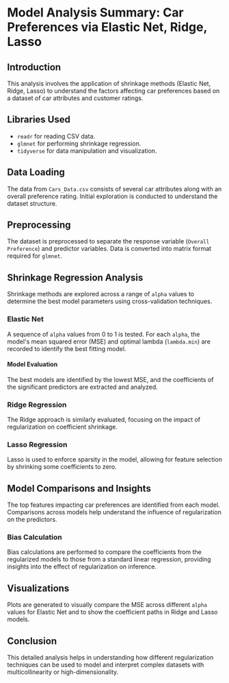 # Model Analysis Summary: Car Preferences via Elastic Net, Ridge, Lasso

## Introduction
This analysis involves the application of shrinkage methods (Elastic Net, Ridge, Lasso) to understand the factors affecting car preferences based on a dataset of car attributes and customer ratings.

## Libraries Used
- `readr` for reading CSV data.
- `glmnet` for performing shrinkage regression.
- `tidyverse` for data manipulation and visualization.

## Data Loading
The data from `Cars_Data.csv` consists of several car attributes along with an overall preference rating. Initial exploration is conducted to understand the dataset structure.

## Preprocessing
The dataset is preprocessed to separate the response variable (`Overall Preference`) and predictor variables. Data is converted into matrix format required for `glmnet`.

## Shrinkage Regression Analysis
Shrinkage methods are explored across a range of `alpha` values to determine the best model parameters using cross-validation techniques.

### Elastic Net
A sequence of `alpha` values from 0 to 1 is tested. For each `alpha`, the model's mean squared error (MSE) and optimal lambda (`lambda.min`) are recorded to identify the best fitting model.

#### Model Evaluation
The best models are identified by the lowest MSE, and the coefficients of the significant predictors are extracted and analyzed.

### Ridge Regression
The Ridge approach is similarly evaluated, focusing on the impact of regularization on coefficient shrinkage.

### Lasso Regression
Lasso is used to enforce sparsity in the model, allowing for feature selection by shrinking some coefficients to zero.

## Model Comparisons and Insights
The top features impacting car preferences are identified from each model. Comparisons across models help understand the influence of regularization on the predictors.

### Bias Calculation
Bias calculations are performed to compare the coefficients from the regularized models to those from a standard linear regression, providing insights into the effect of regularization on inference.

## Visualizations
Plots are generated to visually compare the MSE across different `alpha` values for Elastic Net and to show the coefficient paths in Ridge and Lasso models.

## Conclusion
This detailed analysis helps in understanding how different regularization techniques can be used to model and interpret complex datasets with multicollinearity or high-dimensionality.

